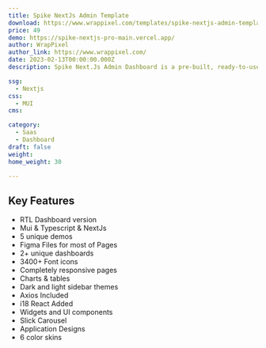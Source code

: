 ```yaml
---
title: Spike NextJs Admin Template
download: https://www.wrappixel.com/templates/spike-nextjs-admin-template/?ref=317
price: 49
demo: https://spike-nextjs-pro-main.vercel.app/
author: WrapPixel
author_link: https://www.wrappixel.com/
date: 2023-02-13T00:00:00.000Z
description: Spike Next.Js Admin Dashboard is a pre-built, ready-to-use, highly customizable and developer friendly admin template.

ssg:
  - Nextjs
css:
  - MUI
cms:

category:
  - Saas
  - Dashboard
draft: false
weight: 
home_weight: 30

---
```


## Key Features

- RTL Dashboard version
- Mui & Typescript & NextJs
- 5 unique demos
- Figma Files for most of Pages
- 2+ unique dashboards
- 3400+ Font icons
- Completely responsive pages
- Charts & tables
- Dark and light sidebar themes
- Axios Included
- i18 React Added
- Widgets and UI components
- Slick Carousel
- Application Designs
- 6 color skins
